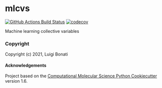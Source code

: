 mlcvs
==============================
[//]: # (Badges)
[![GitHub Actions Build Status](https://github.com/REPLACE_WITH_OWNER_ACCOUNT/mlcvs/workflows/CI/badge.svg)](https://github.com/REPLACE_WITH_OWNER_ACCOUNT/mlcvs/actions?query=workflow%3ACI)
[![codecov](https://codecov.io/gh/REPLACE_WITH_OWNER_ACCOUNT/mlcvs/branch/master/graph/badge.svg)](https://codecov.io/gh/REPLACE_WITH_OWNER_ACCOUNT/mlcvs/branch/master)


Machine learning collective variables

### Copyright

Copyright (c) 2021, Luigi Bonati


#### Acknowledgements
 
Project based on the 
[Computational Molecular Science Python Cookiecutter](https://github.com/molssi/cookiecutter-cms) version 1.6.
